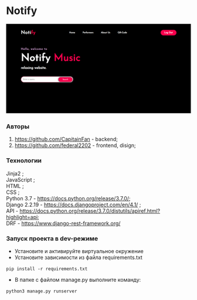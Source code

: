 # Notify

![Image alt](https://raw.githubusercontent.com/CapitainFan/Notify/drf/pictures/main_page.PNG)

### Авторы
1. https://github.com/CapitainFan - backend;
2. https://github.com/federal2202 - frontend, disign;

### Технологии
Jinja2 ;  
JavaScript ;  
HTML ;  
CSS ;  
Python 3.7  - https://docs.python.org/release/3.7.0/;  
Django 2.2.19 - https://docs.djangoproject.com/en/4.1/ ;  
API - https://docs.python.org/release/3.7.0/distutils/apiref.html?highlight=api;  
DRF - https://www.django-rest-framework.org/  

### Запуск проекта в dev-режиме
- Установите и активируйте виртуальное окружение
- Установите зависимости из файла requirements.txt
```
pip install -r requirements.txt
``` 
- В папке с файлом manage.py выполните команду:
```
python3 manage.py runserver
```
